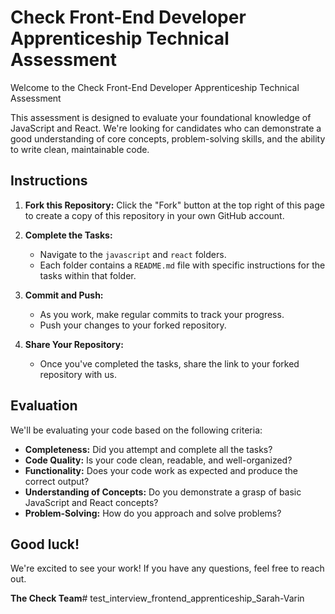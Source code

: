 # Check Front-End Developer Apprenticeship Technical Assessment

Welcome to the Check Front-End Developer Apprenticeship Technical Assessment

This assessment is designed to evaluate your foundational knowledge of JavaScript and React. We're looking for candidates who can demonstrate a good understanding of core concepts, problem-solving skills, and the ability to write clean, maintainable code.

## Instructions

1. **Fork this Repository:** Click the "Fork" button at the top right of this page to create a copy of this repository in your own GitHub account.

2. **Complete the Tasks:**
   * Navigate to the `javascript` and `react` folders.
   * Each folder contains a `README.md` file with specific instructions for the tasks within that folder.

3. **Commit and Push:**
   * As you work, make regular commits to track your progress.
   * Push your changes to your forked repository.

4. **Share Your Repository:**
   * Once you've completed the tasks, share the link to your forked repository with us.

## Evaluation

We'll be evaluating your code based on the following criteria:

* **Completeness:** Did you attempt and complete all the tasks?
* **Code Quality:** Is your code clean, readable, and well-organized?
* **Functionality:** Does your code work as expected and produce the correct output?
* **Understanding of Concepts:** Do you demonstrate a grasp of basic JavaScript and React concepts?
* **Problem-Solving:** How do you approach and solve problems?

## Good luck!

We're excited to see your work! If you have any questions, feel free to reach out.

**The Check Team**# test_interview_frontend_apprenticeship_Sarah-Varin
